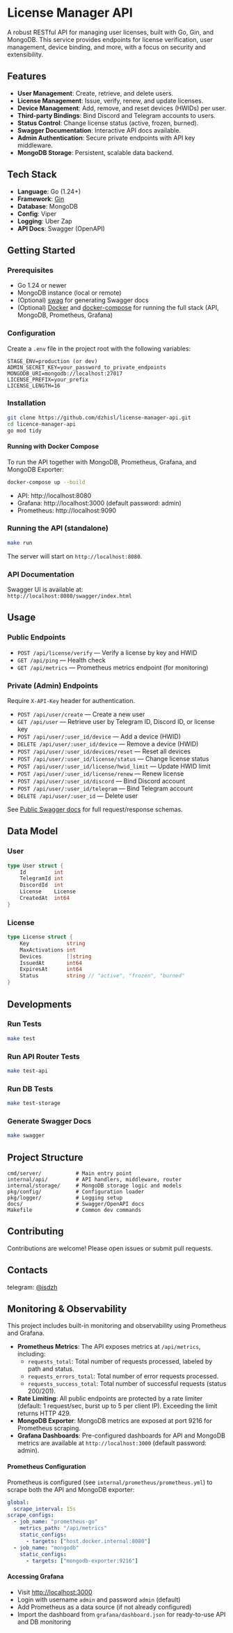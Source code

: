 # License Manager API

A robust RESTful API for managing user licenses, built with Go, Gin, and MongoDB. This service provides endpoints for license verification, user management, device binding, and more, with a focus on security and extensibility.

## Features

- **User Management**: Create, retrieve, and delete users.
- **License Management**: Issue, verify, renew, and update licenses.
- **Device Management**: Add, remove, and reset devices (HWIDs) per user.
- **Third-party Bindings**: Bind Discord and Telegram accounts to users.
- **Status Control**: Change license status (active, frozen, burned).
- **Swagger Documentation**: Interactive API docs available.
- **Admin Authentication**: Secure private endpoints with API key middleware.
- **MongoDB Storage**: Persistent, scalable data backend.

## Tech Stack

- **Language**: Go (1.24+)
- **Framework**: [Gin](https://github.com/gin-gonic/gin)
- **Database**: MongoDB
- **Config**: Viper
- **Logging**: Uber Zap
- **API Docs**: Swagger (OpenAPI)

## Getting Started

### Prerequisites

- Go 1.24 or newer
- MongoDB instance (local or remote)
- (Optional) [swag](https://github.com/swaggo/swag) for generating Swagger docs
- (Optional) [Docker](https://www.docker.com/) and [docker-compose](https://docs.docker.com/compose/) for running the full stack (API, MongoDB, Prometheus, Grafana)

### Configuration

Create a `.env` file in the project root with the following variables:

```
STAGE_ENV=production (or dev)
ADMIN_SECRET_KEY=your_password_to_private_endpoints
MONGODB_URI=mongodb://localhost:27017
LICENSE_PREFIX=your_prefix
LICENSE_LENGTH=16
```

### Installation

```sh
git clone https://github.com/dzhisl/license-manager-api.git
cd licence-manager-api
go mod tidy
```

#### Running with Docker Compose

To run the API together with MongoDB, Prometheus, Grafana, and MongoDB Exporter:

```sh
docker-compose up --build
```

- API: http://localhost:8080
- Grafana: http://localhost:3000 (default password: admin)
- Prometheus: http://localhost:9090

### Running the API (standalone)

```sh
make run
```

The server will start on `http://localhost:8080`.

### API Documentation

Swagger UI is available at:  
`http://localhost:8080/swagger/index.html`

## Usage

### Public Endpoints

- `POST /api/license/verify` — Verify a license by key and HWID
- `GET /api/ping` — Health check
- `GET /api/metrics` — Prometheus metrics endpoint (for monitoring)

### Private (Admin) Endpoints

Require `X-API-Key` header for authentication.

- `POST /api/user/create` — Create a new user
- `GET /api/user` — Retrieve user by Telegram ID, Discord ID, or license key
- `POST /api/user/:user_id/device` — Add a device (HWID)
- `DELETE /api/user/:user_id/device` — Remove a device (HWID)
- `POST /api/user/:user_id/devices/reset` — Reset all devices
- `POST /api/user/:user_id/license/status` — Change license status
- `POST /api/user/:user_id/license/hwid_limit` — Update HWID limit
- `POST /api/user/:user_id/license/renew` — Renew license
- `POST /api/user/:user_id/discord` — Bind Discord account
- `POST /api/user/:user_id/telegram` — Bind Telegram account
- `DELETE /api/user/:user_id` — Delete user

See [Public Swagger docs](https://app.swaggerhub.com/apis-docs/dzhisl/license-manager_api/1.0) for full request/response schemas.

## Data Model

### User

```go
type User struct {
    Id         int
    TelegramId int
    DiscordId  int
    License    License
    CreatedAt  int64
}
```

### License

```go
type License struct {
    Key            string
    MaxActivations int
    Devices        []string
    IssuedAt       int64
    ExpiresAt      int64
    Status         string // "active", "frozen", "burned"
}
```

## Developments

### Run Tests

```sh
make test
```

### Run API Router Tests

```sh
make test-api
```

### Run DB Tests

```sh
make test-storage
```

### Generate Swagger Docs

```sh
make swagger
```

## Project Structure

```
cmd/server/           # Main entry point
internal/api/         # API handlers, middleware, router
internal/storage/     # MongoDB storage logic and models
pkg/config/           # Configuration loader
pkg/logger/           # Logging setup
docs/                 # Swagger/OpenAPI docs
Makefile              # Common dev commands
```

## Contributing

Contributions are welcome! Please open issues or submit pull requests.

## Contacts

telegram: [@isdzh](http://t.me/isdzh)

## Monitoring & Observability

This project includes built-in monitoring and observability using Prometheus and Grafana.

- **Prometheus Metrics**: The API exposes metrics at `/api/metrics`, including:
  - `requests_total`: Total number of requests processed, labeled by path and status.
  - `requests_errors_total`: Total number of error requests processed.
  - `requests_success_total`: Total number of successful requests (status 200/201).
- **Rate Limiting**: All public endpoints are protected by a rate limiter (default: 1 request/sec, burst up to 5 per client IP). Exceeding the limit returns HTTP 429.
- **MongoDB Exporter**: MongoDB metrics are exposed at port 9216 for Prometheus scraping.
- **Grafana Dashboards**: Pre-configured dashboards for API and MongoDB metrics are available at `http://localhost:3000` (default password: admin).

#### Prometheus Configuration

Prometheus is configured (see `internal/prometheus/prometheus.yml`) to scrape both the API and MongoDB exporter:

```yaml
global:
  scrape_interval: 15s
scrape_configs:
  - job_name: "prometheus-go"
    metrics_path: "/api/metrics"
    static_configs:
      - targets: ["host.docker.internal:8080"]
  - job_name: "mongodb"
    static_configs:
      - targets: ["mongodb-exporter:9216"]
```

#### Accessing Grafana

- Visit [http://localhost:3000](http://localhost:3000)
- Login with username `admin` and password `admin` (default)
- Add Prometheus as a data source (if not already configured)
- Import the dashboard from `grafana/dashboard.json` for ready-to-use API and DB monitoring
